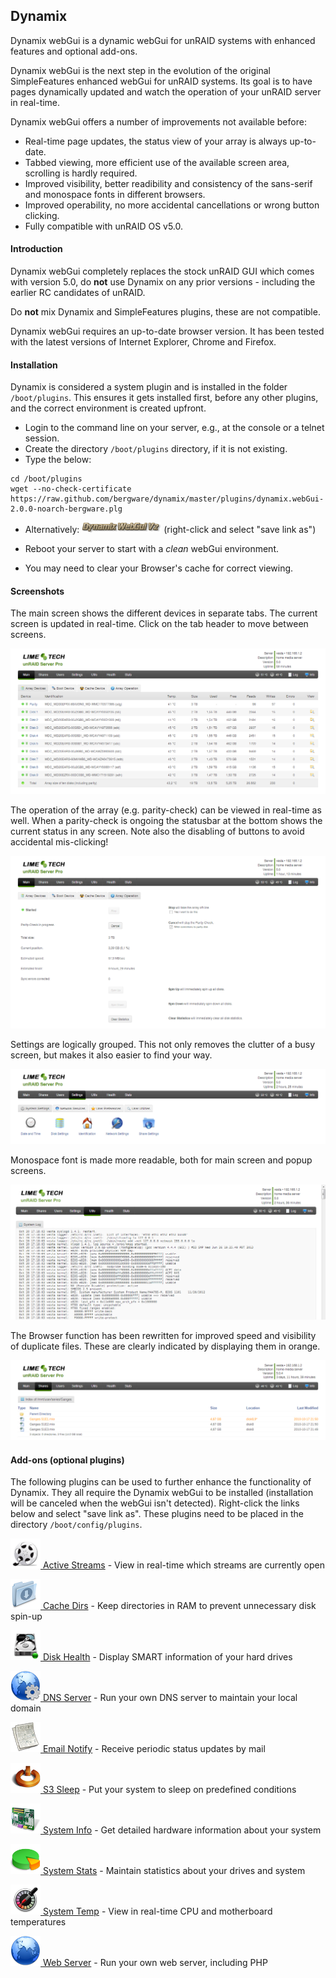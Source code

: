 ## Dynamix

Dynamix webGui is a dynamic webGui for unRAID systems with enhanced features and optional add-ons.

Dynamix webGui is the next step in the evolution of the original SimpleFeatures enhanced webGui for unRAID systems.
Its goal is to have pages dynamically updated and watch the operation of your unRAID server in real-time.

Dynamix webGui offers a number of improvements not available before:

- Real-time page updates, the status view of your array is always up-to-date.
- Tabbed viewing, more efficient use of the available screen area, scrolling is hardly required.
- Improved visibility, better readibility and consistency of the sans-serif and monospace fonts in different browsers.
- Improved operability, no more accidental cancellations or wrong button clicking.
- Fully compatible with unRAID OS v5.0.

#### Introduction

Dynamix webGui completely replaces the stock unRAID GUI which comes with version 5.0, do **not** use Dynamix on any prior versions - including
the earlier RC candidates of unRAID.

Do **not** mix Dynamix and SimpleFeatures plugins, these are not compatible.

Dynamix webGui requires an up-to-date browser version. It has been tested with the latest versions of Internet Explorer, Chrome and Firefox.

#### Installation

Dynamix is considered a system plugin and is installed in the folder `/boot/plugins`.
This ensures it gets installed first, before any other plugins, and the correct environment is created upfront.

- Login to the command line on your server, e.g., at the console or a telnet session.
- Create the directory `/boot/plugins` directory, if it is not existing.
- Type the below:

```
cd /boot/plugins
wget --no-check-certificate https://raw.github.com/bergware/dynamix/master/plugins/dynamix.webGui-2.0.0-noarch-bergware.plg
```

- Alternatively: [![](/download/dynamix.webGui.png)](https://raw.github.com/bergware/dynamix/master/plugins/dynamix.webGui-2.0.0-noarch-bergware.plg) (right-click and select "save link as")

- Reboot your server to start with a *clean* webGui environment.
- You may need to clear your Browser's cache for correct viewing.

#### Screenshots

The main screen shows the different devices in separate tabs. The current screen is updated in real-time. Click on the tab header to move between screens.

![](/screenshots/main-array.png)

The operation of the array (e.g. parity-check) can be viewed in real-time as well. When a parity-check is ongoing the statusbar at the bottom shows the current status in any screen. Note also the disabling of buttons to avoid accidental mis-clicking!

![](/screenshots/main-paritycheck.png)

Settings are logically grouped. This not only removes the clutter of a busy screen, but makes it also easier to find your way.

![](/screenshots/settings.png)

Monospace font is made more readable, both for main screen and popup screens.

![](/screenshots/system-log.png)

The Browser function has been rewritten for improved speed and visibility of duplicate files. These are clearly indicated by displaying them in orange.

![](/screenshots/duplicates.png)


#### Add-ons (optional plugins)

The following plugins can be used to further enhance the functionality of Dynamix. They all require the Dynamix webGui to be installed (installation will be canceled when the webGui isn't detected). Right-click the links below and select "save link as". These plugins need to be placed in the directory `/boot/config/plugins`.

[![](/download/dynamix.active.streams.png) Active Streams](https://raw.github.com/bergware/dynamix/master/plugins/dynamix.active.streams-2.0.0-noarch-bergware.plg) - View in real-time which streams are currently open

[![](/download/dynamix.cache.dirs.png) Cache Dirs](https://raw.github.com/bergware/dynamix/master/plugins/dynamix.cache.dirs-2.0.0-noarch-bergware.plg) - Keep directories in RAM to prevent unnecessary disk spin-up

[![](/download/dynamix.disk.health.png) Disk Health](https://raw.github.com/bergware/dynamix/master/plugins/dynamix.disk.health-2.0.0-noarch-bergware.plg) - Display SMART information of your hard drives

[![](/download/dynamix.dns.server.png) DNS Server](https://raw.github.com/bergware/dynamix/master/plugins/dynamix.dns.server-2.0.0-noarch-bergware.plg) - Run your own DNS server to maintain your local domain

[![](/download/dynamix.email.notify.png) Email Notify](https://raw.github.com/bergware/dynamix/master/plugins/dynamix.email.notify-2.0.0-noarch-bergware.plg) - Receive periodic status updates by mail

[![](/download/dynamix.s3.sleep.png) S3 Sleep](https://raw.github.com/bergware/dynamix/master/plugins/dynamix.s3.sleep-2.0.0-noarch-bergware.plg) - Put your system to sleep on predefined conditions

[![](/download/dynamix.system.info.png) System Info](https://raw.github.com/bergware/dynamix/master/plugins/dynamix.system.info-2.0.0-noarch-bergware.plg) - Get detailed hardware information about your system

[![](/download/dynamix.system.stats.png) System Stats](https://raw.github.com/bergware/dynamix/master/plugins/dynamix.system.stats-2.0.0-noarch-bergware.plg) - Maintain statistics about your drives and system

[![](/download/dynamix.system.temp.png) System Temp](https://raw.github.com/bergware/dynamix/master/plugins/dynamix.system.temp-2.0.0-noarch-bergware.plg) - View in real-time CPU and motherboard temperatures

[![](/download/dynamix.web.server.png) Web Server](https://raw.github.com/bergware/dynamix/master/plugins/dynamix.web.server-2.0.0-noarch-bergware.plg) - Run your own web server, including PHP
